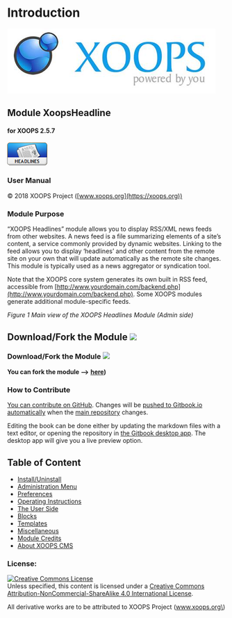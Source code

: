 # Introduction

![logoXoops.jpg](.gitbook/assets/logoxoops.jpg)
  
## Module XoopsHeadline
      
#### for XOOPS 2.5.7
                
![logoModule.png](.gitbook/assets/logomodule.png)
    
### User Manual
  
© 2018 XOOPS Project ([www.xoops.org](https://xoops.org))  
  
### Module Purpose
 
“XOOPS Headlines” module allows you to display RSS/XML news feeds from other websites. A news feed is a file summarizing elements of a site’s content, a service commonly provided by dynamic websites. Linking to the feed allows you to display ‘headlines’ and other content from the remote site on your own that will update automatically as the remote site changes. This module is typically used as a news aggregator or syndication tool.

Note that the XOOPS core system generates its own built in RSS feed, accessible from [http://www.yourdomain.com/backend.php](http://www.yourdomain.com/backend.php). Some XOOPS modules generate additional module-specific feeds.

 
_Figure 1 Main view of the XOOPS Headlines Module \(Admin side\)_

## Download/Fork the Module ![](https://xoops.org/images/forkit.png)  

### Download/Fork the Module ![](https://xoops.org/images/forkit.png)

**You can fork the module --&gt;** [**here**](https://github.com/XoopsModules25x/xoopsheadline)**\)**

### How to Contribute

[You can contribute on GitHub](https://github.com/XoopsDocs/headline-tutorial). Changes will be [pushed to Gitbook.io automatically](https://www.gitbook.com/book/xoops/headline-tutorial/activity) when the [main repository](https://github.com/XoopsDocs/headline-tutorial) changes.

Editing the book can be done either by updating the markdown files with a text editor, or opening the repository in [the Gitbook desktop app](https://github.com/GitbookIO/editor/blob/master/README.md). The desktop app will give you a live preview option.

## Table of Content

* [Install/Uninstall](install-uninstall.md)
* [Administration Menu](administration-menu.md)
* [Preferences](preferences.md)
* [Operating Instructions](operating-instructions.md)
* [The User Side](the-user-side.md)
* [Blocks](blocks.md)
* [Templates](templates.md)
* [Miscellaneous](https://github.com/xoops/xoopsheadline-tutorial/tree/358d5112f0997bbdf88a70c73cbd091d25ade2bd/en/book/8other.md) 
* [Module Credits](module-credits.md)
* [About XOOPS CMS](about-xoops-cms.md)

### License:

[![Creative Commons License](https://i.creativecommons.org/l/by-nc-sa/4.0/88x31.png)](http://creativecommons.org/licenses/by-nc-sa/4.0/)  
Unless specified, this content is licensed under a [Creative Commons Attribution-NonCommercial-ShareAlike 4.0 International License](http://creativecommons.org/licenses/by-nc-sa/4.0/).

All derivative works are to be attributed to XOOPS Project \(www.xoops.org\)
